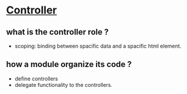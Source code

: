[Controller](http://campus.codeschool.com/courses/shaping-up-with-angular-js/level/1/section/2/our-first-controller)
=====


what is the controller role ?
------
- scoping: binding between  spacific data and a spacific html element.

how a module organize its code ?
---
- define controllers
- delegate functionality to the controllers.


